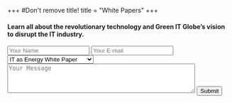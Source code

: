 +++
#Don't remove title!
title = "White Papers"
+++

#### Learn all about the revolutionary technology and Green IT Globe’s vision to disrupt the IT industry.

<form id="contact-form" action="//formspree.io/sacha@greenitglobe.com" method="POST" class="col-md-6">
    <input type="hidden" name="_next" value="/thank-you" />
    <input type="hidden" name="_subject" value="Message from Green IT Globe" />
    <input type="text" name="_gotcha" style="display:none" />
    <input type="text" name="name" placeholder="Your Name" class="form-control">
    <input type="email" name="_replyto" placeholder="Your E-mail" class="form-control">
    <select name="White_paper" class="form-control">
	    <option>IT as Energy White Paper</option>
	    <option>Gener8 Storage White Paper</option>
  	</select>
    <textarea rows="4" cols="50" name="message" placeholder="Your Message" class="form-control"></textarea> 
    <button  type="submit" value="Send" class="btn btn-success">Submit</button>
</form>